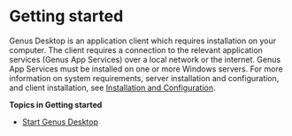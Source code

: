 # Getting started

Genus Desktop is an application client which requires installation on your computer. The client requires a connection to the relevant application services (Genus App Services) over a local network or the internet. Genus App Services must be installed on one or more Windows servers. For more information on system requirements, server installation and configuration, and client installation, see [Installation and Configuration](..\developers\installation-and-configuration.md). 

**Topics in Getting started**

* [Start Genus Desktop](../users/getting-started/start-the-genus-desktop-client.md)

